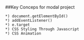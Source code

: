 ##Key Conceps for modal project

    *) document.getElementById()
    *) addEventListener()
    *) e.target
    *) CSS Styling Through Javascript
    *) CSS Animation

